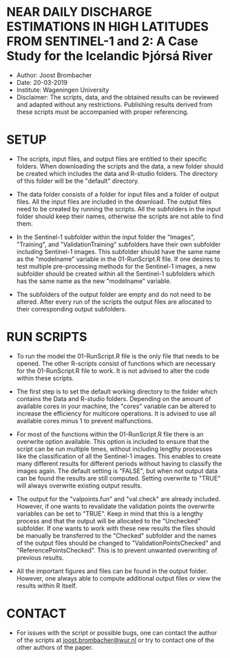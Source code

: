 

# NEAR DAILY DISCHARGE ESTIMATIONS IN HIGH LATITUDES FROM SENTINEL-1 and 2: A Case Study for the Icelandic Þjórsá River

- Author: Joost Brombacher
- Date: 20-03-2019
- Institute: Wageningen University
- Disclaimer: The scripts, data, and the obtained results can be reviewed and 
  adapted without any restrictions. Publishing results derived from these 
  scripts must be accompanied with proper referencing. 

# SETUP

- The scripts, input files, and output files are entitled to their specific 
  folders. When downloading the scripts and the data, a new folder should be 
  created which includes the data and R-studio folders. The directory of this
  folder will be the "default" directory. 
  
- The data folder consists of a folder for input files and a folder of output 
  files. All the input files are included in the download. The output files 
  need to be created by running the scripts. All the subfolders in the input 
  folder should keep their names, otherwise the scripts are not able to find them.
  
- In the Sentinel-1 subfolder within the input folder the "Images", "Training",
  and "ValidationTraining" subfolders have their own subfolder including 
  Sentinel-1 images. This subfolder should have the same name as the "modelname"
  variable in the 01-RunScript.R file. If one desires to test multiple 
  pre-processing methods for the Sentinel-1 images, a new subfolder should be
  created within all the Sentinel-1 subfolders which has the same name as the 
  new "modelname" variable.
  
- The subfolders of the output folder are empty and do not need to be altered.
  After every run of the scripts the output files are allocated to their 
  corresponding output subfolders.

# RUN SCRIPTS

- To run the model the 01-RunScript.R file is the only file that needs to be 
  opened. The other R-scripts consist of functions which are necessary for the 
  01-RunScript.R file to work. It is not advised to alter the code within these
  scripts. 
  
- The first step is to set the default working directory to the folder which 
  contains the Data and R-studio folders. Depending on the amount of available
  cores in your machine, the "cores" variable can be altered to increase the 
  efficiency for multicore operations. It is advised to use all
  available cores minus 1 to prevent malfunctions.
  
- For most of the functions within the 01-RunScript.R file there is an overwrite
  option available. This option is included to ensure that the script can be 
  run multiple times, without including lengthy processes like the classification
  of all the Sentinel-1 images. This enables to create many different results 
  for different periods without having to classify the images again. The default 
  setting is "FALSE", but when not output data can be found the results are
  still computed. Setting overwrite to "TRUE" will always overwrite existing 
  output results.
  
- The output for the "valpoints.fun" and "val.check" are already included. However,
  if one wants to revalidate the validation points the overwrite variables can be
  set to "TRUE". Keep in mind that this is a lengthy process and that the output
  will be allocated to the "Unchecked" subfolder. If one wants to work with these
  new results the files should be manually be transferred to the "Checked" subfolder
  and the names of the output files should be changed to "ValidationPointsChecked"
  and "ReferencePointsChecked". This is to prevent unwanted overwriting of previous
  results.
  
- All the important figures and files can be found in the output folder. However,
  one always able to compute additional output files or view the results within
  R itself. 

  
# CONTACT

- For issues with the script or possible bugs, one can contact the author of the
  scripts at joost.brombacher@wur.nl or try to contact one of the other authors 
  of the paper. 
